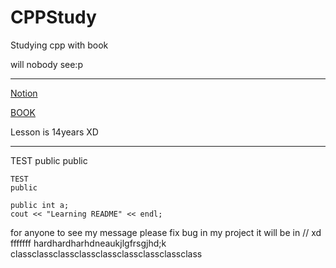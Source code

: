 # CPPStudy
Studying cpp with book 

will nobody see:p
***
[Notion](https://www.notion.so/C-a622052bde0f4ad3b7abfef4c9055b72)

[BOOK](http://www.yes24.com/Product/Goods/3816661)

Lesson is 14years XD
___
TEST
public public

    TEST
    public
    
    public int a;
    cout << "Learning README" << endl;


for anyone to see my message please fix bug in my project it will be in // xd
fffffff hardhardharhdneaukjlgfrsgjhd;k classclassclassclassclassclassclassclassclass
